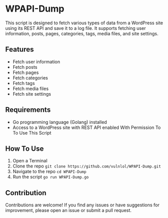 # WPAPI-Dump

This script is designed to fetch various types of data from a WordPress site using its REST API and save it to a log file. It supports fetching user information, posts, pages, categories, tags, media files, and site settings.


## Features

- Fetch user information
- Fetch posts
- Fetch pages
- Fetch categories
- Fetch tags
- Fetch media files
- Fetch site settings

## Requirements

- Go programming language (Golang) installed
- Access to a WordPress site with REST API enabled With Permission To To Use This Script

## How To Use

1. Open a Terminal
2. Clone the repo ```git clone https://github.com/vulnlol/WPAPI-Dump.git```
3. Navigate to the repo ```cd WPAPI-Dump```
3. Run the script ```go run WPAPI-Dump.go```

## Contribution

Contributions are welcome! If you find any issues or have suggestions for improvement, please open an issue or submit a pull request.